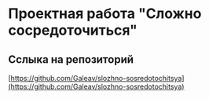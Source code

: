 # Проектная работа "Сложно сосредоточиться"

## Сслыка на репозиторий

[https://github.com/Galeav/slozhno-sosredotochitsya](https://github.com/Galeav/slozhno-sosredotochitsya)